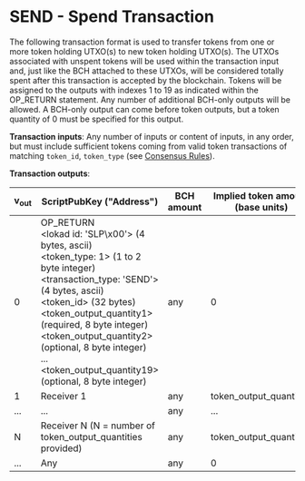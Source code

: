 # SEND - Spend Transaction

The following transaction format is used to transfer tokens from one or more token holding UTXO(s) to new token holding UTXO(s).
The UTXOs associated with unspent tokens will be used within the transaction input and, just like the BCH attached to these UTXOs, will be considered totally spent after this transaction is accepted by the blockchain.
Tokens will be assigned to the outputs with indexes 1 to 19 as indicated within the OP_RETURN statement.
Any number of additional BCH-only outputs will be allowed.
A BCH-only output can come before token outputs, but a token quantity of 0 must be specified for this output.

**Transaction inputs**: Any number of inputs or content of inputs, in any order, but must include sufficient tokens coming from valid token transactions of matching `token_id`, `token_type` (see [Consensus Rules](/protocol/slp#Consensus-Rules)).

**Transaction outputs**:

| v<sub>out</sub> | ScriptPubKey ("Address") | BCH amount | Implied token amount (base units) |
|-|-|-|-|
| 0 | OP_RETURN<br>&lt;lokad id: 'SLP\x00'&gt; (4 bytes, ascii)<br>&lt;token_type: 1&gt; (1 to 2 byte integer)<br>&lt;transaction_type: 'SEND'&gt; (4 bytes, ascii)<br>&lt;token_id&gt; (32 bytes)<br>&lt;token_output_quantity1&gt; (required, 8 byte integer)<br>&lt;token_output_quantity2&gt; (optional, 8 byte integer)<br>...<br>&lt;token_output_quantity19&gt; (optional, 8 byte integer)<br>| any | 0 |
| 1 | Receiver 1 | any | token_output_quantity1 |
| ... | ... | any | ... |
| N | Receiver N (N = number of token_output_quantities provided) | any | token_output_quantityN |
| ... | Any | any | 0 |
